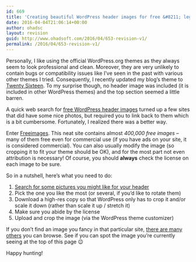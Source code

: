 ```yaml
---
id: 669
title: 'Creating beautiful WordPress header images for free &#8211; legally'
date: 2016-04-04T21:06:14+00:00
author: ohadsc
layout: revision
guid: http://www.ohadsoft.com/2016/04/653-revision-v1/
permalink: /2016/04/653-revision-v1/
---
```

Personally, I like using the official WordPress.org themes as they always seem to look professional and clean. Moreover, they are very unlikely to contain bugs or compatibility issues like I&#8217;ve seen in the past with various other themes I tried. Consequently, I recently updated my blog&#8217;s theme to <a href="https://wordpress.org/themes/twentysixteen/" target="_blank">Twenty Sixteen</a>. To my surprise though, no header image was included (it is included in other WordPress themes) and the top section seemed a little barren.

A quick web search for <a href="https://www.google.co.il/search?q=free+wordpress+header+images" target="_blank">free WordPress header images</a> turned up a few sites that did have some nice photos, but required you to link back to them which is a bit cumbersome. Fortunately, I realized there was a better way.

Enter <a href="http://www.freeimages.com" target="_blank">Freeimages</a>. This neat site contains almost _400,000 free images_ &#8211; many of them free even for commercial use (if you have ads on your site, it is considered commercial). You can also usually modify the image (so cropping it to fit your theme should be OK), and for the most part not even attribution is necessary! Of course, you should **always** check the license on each image to be sure. 

So in a nutshell, here&#8217;s what you need to do:

  1. <a href="http://www.freeimages.com/search/landscape" target="_blank">Search for some pictures you might like for your header</a>
  2. Pick the one you like the most (or several, if you&#8217;d like to rotate them)
  3. Download a high-res copy so that WordPress only has to crop it and/or scale it down (rather than scale it up / stretch it)
  4. Make sure you abide by the license
  5. Upload and crop the image (via the WordPress theme customizer)

If you don&#8217;t find an image you fancy in that particular site, <a href="https://www.google.co.il/search?q=free+stock+photos" target="_blank">there are many others</a> you can browse. See if you can spot the image you&#8217;re currently seeing at the top of this page 😉

Happy hunting!